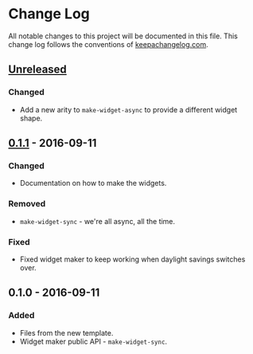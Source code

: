 # Change Log
All notable changes to this project will be documented in this file. This change log follows the conventions of [keepachangelog.com](http://keepachangelog.com/).

## [Unreleased]
### Changed
- Add a new arity to `make-widget-async` to provide a different widget shape.

## [0.1.1] - 2016-09-11
### Changed
- Documentation on how to make the widgets.

### Removed
- `make-widget-sync` - we're all async, all the time.

### Fixed
- Fixed widget maker to keep working when daylight savings switches over.

## 0.1.0 - 2016-09-11
### Added
- Files from the new template.
- Widget maker public API - `make-widget-sync`.

[Unreleased]: https://github.com/your-name/clojure-spec-example/compare/0.1.1...HEAD
[0.1.1]: https://github.com/your-name/clojure-spec-example/compare/0.1.0...0.1.1
